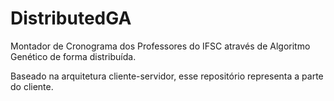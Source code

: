 # DistributedGA

Montador de Cronograma dos Professores do IFSC através de Algoritmo Genético de forma distribuída.

Baseado na arquitetura cliente-servidor, esse repositório representa a parte do cliente.

